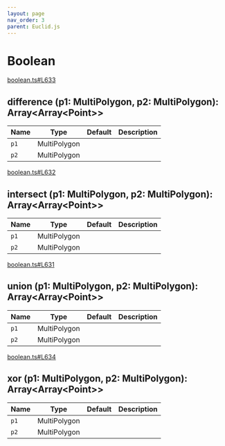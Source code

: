 ```yaml
---
layout: page
nav_order: 3
parent: Euclid.js
---
```


# Boolean

<div class="docs-item" markdown="1">

<div><a class="source" target="_blank" href="https://github.com/mathigon/euclid.js/tree/master/src/boolean.ts#L633">boolean.ts#L633</a></div>

## difference <span class="signature">(p1: MultiPolygon, p2: MultiPolygon): Array&lt;Array&lt;Point&gt;&gt;</span>

| Name | Type | Default | Description |
| --- | --- | --- | --- |
| `p1` | MultiPolygon |  |  |
| `p2` | MultiPolygon |  |  |


</div>

<div class="docs-item" markdown="1">

<div><a class="source" target="_blank" href="https://github.com/mathigon/euclid.js/tree/master/src/boolean.ts#L632">boolean.ts#L632</a></div>

## intersect <span class="signature">(p1: MultiPolygon, p2: MultiPolygon): Array&lt;Array&lt;Point&gt;&gt;</span>

| Name | Type | Default | Description |
| --- | --- | --- | --- |
| `p1` | MultiPolygon |  |  |
| `p2` | MultiPolygon |  |  |


</div>

<div class="docs-item" markdown="1">

<div><a class="source" target="_blank" href="https://github.com/mathigon/euclid.js/tree/master/src/boolean.ts#L631">boolean.ts#L631</a></div>

## union <span class="signature">(p1: MultiPolygon, p2: MultiPolygon): Array&lt;Array&lt;Point&gt;&gt;</span>

| Name | Type | Default | Description |
| --- | --- | --- | --- |
| `p1` | MultiPolygon |  |  |
| `p2` | MultiPolygon |  |  |


</div>

<div class="docs-item" markdown="1">

<div><a class="source" target="_blank" href="https://github.com/mathigon/euclid.js/tree/master/src/boolean.ts#L634">boolean.ts#L634</a></div>

## xor <span class="signature">(p1: MultiPolygon, p2: MultiPolygon): Array&lt;Array&lt;Point&gt;&gt;</span>

| Name | Type | Default | Description |
| --- | --- | --- | --- |
| `p1` | MultiPolygon |  |  |
| `p2` | MultiPolygon |  |  |


</div>